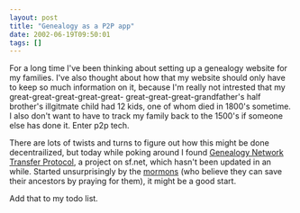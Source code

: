 ```yaml
---
layout: post
title: "Genealogy as a P2P app"
date: 2002-06-19T09:50:01
tags: []
---
```


For a long time I've been thinking about setting up a genealogy website for my families. I've also thought about how that my website should only have to keep so much information on it, because I'm really not intrested that my great-great-great-great-great- great-great-great-grandfather's half brother's illgitmate child had 12 kids, one of whom died in 1800's sometime. I also don't want to have to track my family back to the 1500's if someone else has done it. Enter p2p tech. 

There are lots of twists and turns to figure out how this might be done decentrailized, but today while poking around I found [Genealogy Network Transfer Protocol][1], a project on sf.net, which hasn't been updated in an while. Started unsurprisingly by the [mormons][2] (who believe they can save their ancestors by praying for them), it might be a good start. 

Add that to my todo list. 

   [1]: http://sourceforge.net/projects/gntp/
   [2]: http://genealogy-mormons.com/



